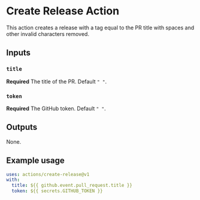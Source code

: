 # Create Release Action

This action creates a release with a tag equal to the PR title with spaces and other invalid characters removed.

## Inputs

### `title`

**Required** The title of the PR. Default `" "`.

### `token`

**Required** The GitHub token. Default `" "`.

## Outputs

None.

## Example usage

```yaml
uses: actions/create-release@v1
with:
  title: ${{ github.event.pull_request.title }}
  token: ${{ secrets.GITHUB_TOKEN }}
